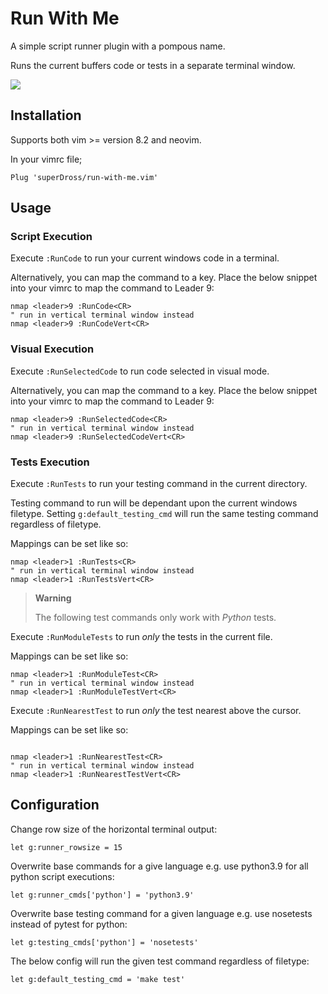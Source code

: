 # Run With Me

A simple script runner plugin with a pompous name.

Runs the current buffers code or tests in a separate terminal window.

![](https://user-images.githubusercontent.com/16519378/186270965-38799bd8-86b4-442a-a6ab-65b1006f8f3f.gif)


## Installation

Supports both vim >= version 8.2 and neovim.

In your vimrc file;

```vim
Plug 'superDross/run-with-me.vim'
```


## Usage

### Script Execution

Execute `:RunCode` to run your current windows code in a terminal.

Alternatively, you can map the command to a key. Place the below snippet into your vimrc to map the command to Leader 9:

```vim
nmap <leader>9 :RunCode<CR>
" run in vertical terminal window instead
nmap <leader>9 :RunCodeVert<CR>
```

### Visual Execution

Execute `:RunSelectedCode` to run code selected in visual mode.

Alternatively, you can map the command to a key. Place the below snippet into your vimrc to map the command to Leader 9:

```vim
nmap <leader>9 :RunSelectedCode<CR>
" run in vertical terminal window instead
nmap <leader>9 :RunSelectedCodeVert<CR>
```


### Tests Execution

Execute `:RunTests` to run your testing command in the current directory.

Testing command to run will be dependant upon the current windows filetype. Setting `g:default_testing_cmd` will run the same testing command regardless of filetype.

Mappings can be set like so:

```vim
nmap <leader>1 :RunTests<CR>
" run in vertical terminal window instead
nmap <leader>1 :RunTestsVert<CR>
```

<!-- https://github.com/community/community/discussions/16925 -->
<!-- > **Note** -->
<!-- > 
<!-- > This is a note -->

> **Warning**
>
> The following test commands only work with _Python_ tests.

Execute `:RunModuleTests` to run *only* the tests in the current file.

Mappings can be set like so:

```vim
nmap <leader>1 :RunModuleTest<CR>
" run in vertical terminal window instead
nmap <leader>1 :RunModuleTestVert<CR>
```

Execute `:RunNearestTest` to run *only* the test nearest above the cursor.

Mappings can be set like so:

```vim

nmap <leader>1 :RunNearestTest<CR>
" run in vertical terminal window instead
nmap <leader>1 :RunNearestTestVert<CR>
```

## Configuration

Change row size of the horizontal terminal output:

```vim
let g:runner_rowsize = 15
```

Overwrite base commands for a give language e.g. use python3.9 for all python script executions:

```vim
let g:runner_cmds['python'] = 'python3.9'
```

Overwrite base testing command for a given language e.g. use nosetests instead of pytest for python:

```vim
let g:testing_cmds['python'] = 'nosetests'
```

The below config will run the given test command regardless of filetype:

```vim
let g:default_testing_cmd = 'make test'
```
